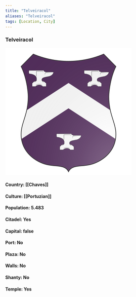 ```yaml
---
title: "Telveiracol"
aliases: "Telveiracol"
tags: [Location, City]
---
```

### Telveiracol
![](attachment/82d0cdd968be075003974404fe634b87.svg)

#### Country: [[Chaves]]

#### Culture: [[Portuzian]]

#### Population: 5.483

#### Citadel: Yes

#### Capital: false

#### Port: No

#### Plaza: No

#### Walls: No

#### Shanty: No

#### Temple: Yes

